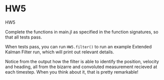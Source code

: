 # HW5
HW5

Complete the functions in main.jl as specified in the function signatures, so that all tests pass.

When tests pass, you can run  ```HW5.filter()```
to run an example Extended Kalman Filter run, which will print out relevant details. 

Notice from the output how the filter is able to identify the position, velocity and heading,
all from the bizarre and convoluted measurement recieved at each timestep. When you think about it, that is pretty remarkable!

